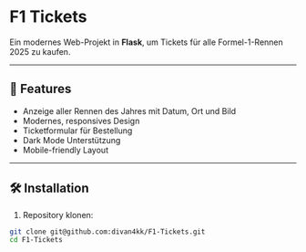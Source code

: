 # F1 Tickets

Ein modernes Web-Projekt in **Flask**, um Tickets für alle Formel-1-Rennen 2025 zu kaufen.  

---

## 🚀 Features

- Anzeige aller Rennen des Jahres mit Datum, Ort und Bild
- Modernes, responsives Design
- Ticketformular für Bestellung
- Dark Mode Unterstützung
- Mobile-friendly Layout

---

## 🛠 Installation

1. Repository klonen:
```bash
git clone git@github.com:divan4kk/F1-Tickets.git
cd F1-Tickets

